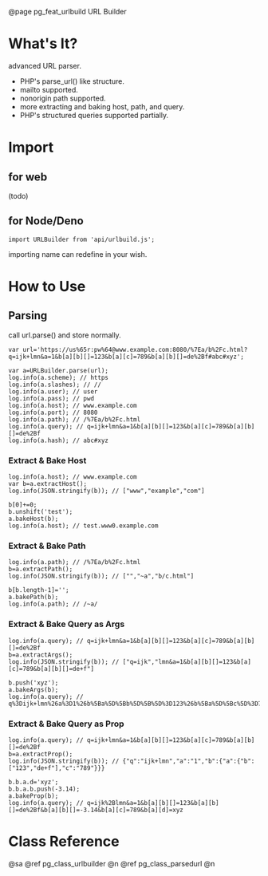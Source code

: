 ﻿@page pg_feat_urlbuild URL Builder

# What's It?

advanced URL parser.  

- PHP's parse_url() like structure.  
- mailto supported.  
- nonorigin path supported.
- more extracting and baking host, path, and query.  
- PHP's structured queries supported partially.  


# Import

## for web

(todo)  

## for Node/Deno

```
import URLBuilder from 'api/urlbuild.js';
```
importing name can redefine in your wish.  


# How to Use

## Parsing

call url.parse() and store normally.  
```
var url='https://us%65r:pw%64@www.example.com:8080/%7Ea/b%2Fc.html?q=ijk+lmn&a=1&b[a][b][]=123&b[a][c]=789&b[a][b][]=de%2Bf#abc#xyz';

var a=URLBuilder.parse(url);
log.info(a.scheme); // https 
log.info(a.slashes); // // 
log.info(a.user); // user 
log.info(a.pass); // pwd 
log.info(a.host); // www.example.com
log.info(a.port); // 8080 
log.info(a.path); // /%7Ea/b%2Fc.html 
log.info(a.query); // q=ijk+lmn&a=1&b[a][b][]=123&b[a][c]=789&b[a][b][]=de%2Bf 
log.info(a.hash); // abc#xyz 
```

### Extract & Bake Host

```
log.info(a.host); // www.example.com
var b=a.extractHost();
log.info(JSON.stringify(b)); // ["www","example","com"]

b[0]+=0;
b.unshift('test');
a.bakeHost(b);
log.info(a.host); // test.www0.example.com 
```

### Extract & Bake Path

```
log.info(a.path); // /%7Ea/b%2Fc.html 
b=a.extractPath();
log.info(JSON.stringify(b)); // ["","~a","b/c.html"]

b[b.length-1]='';
a.bakePath(b);
log.info(a.path); // /~a/
```

### Extract & Bake Query as Args

```
log.info(a.query); // q=ijk+lmn&a=1&b[a][b][]=123&b[a][c]=789&b[a][b][]=de%2Bf 
b=a.extractArgs();
log.info(JSON.stringify(b)); // ["q=ijk","lmn&a=1&b[a][b][]=123&b[a][c]=789&b[a][b][]=de+f"]

b.push('xyz');
a.bakeArgs(b);
log.info(a.query); // q%3Dijk+lmn%26a%3D1%26b%5Ba%5D%5Bb%5D%5B%5D%3D123%26b%5Ba%5D%5Bc%5D%3D789%26b%5Ba%5D%5Bb%5D%5B%5D%3Dde%2Bf+xyz 
```

### Extract & Bake Query as Prop

```
log.info(a.query); // q=ijk+lmn&a=1&b[a][b][]=123&b[a][c]=789&b[a][b][]=de%2Bf 
b=a.extractProp();
log.info(JSON.stringify(b)); // {"q":"ijk+lmn","a":"1","b":{"a":{"b":["123","de+f"],"c":"789"}}}

b.b.a.d='xyz';
b.b.a.b.push(-3.14);
a.bakeProp(b);
log.info(a.query); // q=ijk%2Blmn&a=1&b[a][b][]=123&b[a][b][]=de%2Bf&b[a][b][]=-3.14&b[a][c]=789&b[a][d]=xyz
```


# Class Reference

@sa @ref pg_class_urlbuilder @n
	@ref pg_class_parsedurl @n
